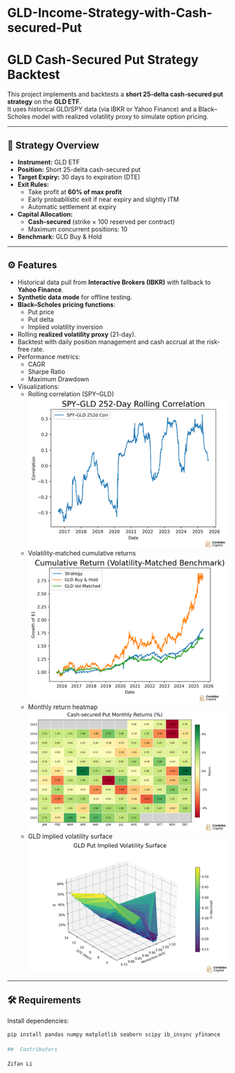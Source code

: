# GLD-Income-Strategy-with-Cash-secured-Put

# GLD Cash-Secured Put Strategy Backtest

This project implements and backtests a **short 25-delta cash-secured put strategy** on the **GLD ETF**.  
It uses historical GLD/SPY data (via IBKR or Yahoo Finance) and a Black–Scholes model with realized volatility proxy to simulate option pricing.

---

## 📌 Strategy Overview
- **Instrument:** GLD ETF
- **Position:** Short 25-delta cash-secured put
- **Target Expiry:** 30 days to expiration (DTE)
- **Exit Rules:**
  - Take profit at **60% of max profit**
  - Early probabilistic exit if near expiry and slightly ITM
  - Automatic settlement at expiry
- **Capital Allocation:**
  - **Cash-secured** (strike × 100 reserved per contract)
  - Maximum concurrent positions: 10
- **Benchmark:** GLD Buy & Hold

---

## ⚙️ Features
- Historical data pull from **Interactive Brokers (IBKR)** with fallback to **Yahoo Finance**.
- **Synthetic data mode** for offline testing.
- **Black–Scholes pricing functions**:
  - Put price
  - Put delta
  - Implied volatility inversion
- Rolling **realized volatility proxy** (21-day).
- Backtest with daily position management and cash accrual at the risk-free rate.
- Performance metrics:
  - CAGR
  - Sharpe Ratio
  - Maximum Drawdown
- Visualizations:
  - Rolling correlation (SPY–GLD)![alt text](2.png)
  - Volatility-matched cumulative returns![alt text](3.png)
  - Monthly return heatmap![alt text](5.png)
  - GLD implied volatility surface![alt text](4.png)

---

## 🛠 Requirements
Install dependencies:
```bash
pip install pandas numpy matplotlib seaborn scipy ib_insync yfinance

##  Contributors

Zifan Li
